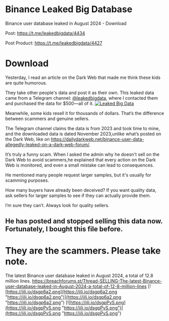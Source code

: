 # Binance Leaked Big Database
Binance user database leaked in August 2024 - Download

Post: https://t.me/leakedbigdata/4434

Post Product: https://t.me/leakedbigdata/4427
# Download
Yesterday, I read an article on the Dark Web that made me think these kids are quite humorous. 

They take other people's data and post it as their own. This leaked data came from a Telegram channel: [@leakedbigdata](https://t.me/leakedbigdata/ "@leakedbigdata"), where I contacted them and purchased the data for $500—all of it. 
[![Leaked Big Data](https://iili.io/dsgm2UB.png "Leaked Big Data")](https://iili.io/dsgm2UB.png "Leaked Big Data")

Meanwhile, some kids resell it for thousands of dollars. That’s the difference between scammers and genuine sellers. 

The Telegram channel claims the data is from 2023 and took time to mine, and the downloaded data is dated November 2023,unlike what’s posted on the Dark Web, like on https://dailydarkweb.net/binance-user-data-allegedly-leaked-on-a-dark-web-forum/.

It’s truly a funny scam. When I asked the admin why he doesn't sell on the Dark Web to avoid scammers,he explained that every action on the Dark Web is monitored, and even a small mistake can lead to consequences. 

He mentioned many people request larger samples, but it's usually for scamming purposes. 

How many buyers have already been deceived? If you want quality data, ask sellers for larger samples to see if they can actually provide them. 

I’m sure they can’t. Always look for quality sellers.

## He has posted and stopped selling this data now. Fortunately, I bought this file before. 

# They are the scammers. Please take note.
The latest Binance user database leaked in August 2024, a total of 12.8 million lines.
https://breachforums.st/Thread-SELLING-The-latest-Binance-user-database-leaked-in-August-2024-a-total-of-12-8-million-lines
[![https://iili.io/dsgp6a2.png](https://iili.io/dsgp6a2.png "https://iili.io/dsgp6a2.png")](https://iili.io/dsgp6a2.png "https://iili.io/dsgp6a2.png")
[![https://iili.io/dsgpPvS.png](https://iili.io/dsgpPvS.png "https://iili.io/dsgpPvS.png")](https://iili.io/dsgpPvS.png "https://iili.io/dsgpPvS.png")
